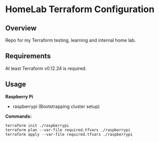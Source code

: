 # HomeLab Terraform Configuration

## Overview

Repo for my Terraform testing, learning and internal home lab.

## Requirements

At least Terraform v0.12.24 is required.

## Usage

**Raspberry Pi**

- raspberrypi (Bootstrapping cluster setup)


**Commands:**

```
terraform init ./raspberrypi
terraform plan --var-file required.tfvars ./raspberrypi
terraform apply --var-file required.tfvars ./raspberrypi
```
